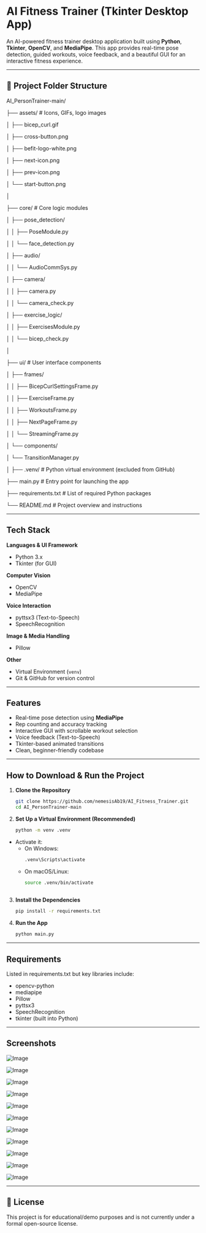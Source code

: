 # AI Fitness Trainer (Tkinter Desktop App)

An AI-powered fitness trainer desktop application built using **Python**, **Tkinter**, **OpenCV**, and **MediaPipe**. This app provides real-time pose detection, guided workouts, voice feedback, and a beautiful GUI for an interactive fitness experience.

---

## 📁 Project Folder Structure

AI_PersonTrainer-main/

├── assets/ # Icons, GIFs, logo images

│ ├── bicep_curl.gif

│ ├── cross-button.png

│ ├── befit-logo-white.png

│ ├── next-icon.png

│ ├── prev-icon.png

│ └── start-button.png

│

├── core/ # Core logic modules

│ ├── pose_detection/

│ │ ├── PoseModule.py

│ │ └── face_detection.py

│ ├── audio/

│ │ └── AudioCommSys.py

│ ├── camera/

│ │ ├── camera.py

│ │ └── camera_check.py

│ ├── exercise_logic/

│ │ ├── ExercisesModule.py

│ │ └── bicep_check.py

│

├── ui/ # User interface components

│ ├── frames/

│ │ ├── BicepCurlSettingsFrame.py

│ │ ├── ExerciseFrame.py

│ │ ├── WorkoutsFrame.py

│ │ ├── NextPageFrame.py

│ │ └── StreamingFrame.py

│ └── components/

│ └── TransitionManager.py

│
├── .venv/   # Python virtual environment (excluded from GitHub)

├── main.py   # Entry point for launching the app

├── requirements.txt   # List of required Python packages

└── README.md   # Project overview and instructions

---

## Tech Stack

**Languages & UI Framework**
- Python 3.x
- Tkinter (for GUI)

**Computer Vision**
- OpenCV
- MediaPipe

**Voice Interaction**
- pyttsx3 (Text-to-Speech)
- SpeechRecognition

**Image & Media Handling**
- Pillow

**Other**
- Virtual Environment (`venv`)
- Git & GitHub for version control

---

## Features

- Real-time pose detection using **MediaPipe**
- Rep counting and accuracy tracking
- Interactive GUI with scrollable workout selection
- Voice feedback (Text-to-Speech)
- Tkinter-based animated transitions
- Clean, beginner-friendly codebase

---

## How to Download & Run the Project
1. **Clone the Repository**
   ```bash
   git clone https://github.com/nemesisAb19/AI_Fitness_Trainer.git
   cd AI_PersonTrainer-main
   
2. **Set Up a Virtual Environment (Recommended)**
   ```bash
   python -m venv .venv
- Activate it:
  - On Windows:
    ```bash
    .venv\Scripts\activate
  - On macOS/Linux:
    ```bash
    source .venv/bin/activate
   
3. **Install the Dependencies**
   ```bash
   pip install -r requirements.txt
   
4. **Run the App**
   ```bash
   python main.py

---

## Requirements

Listed in requirements.txt but key libraries include:

- opencv-python
- mediapipe
- Pillow
- pyttsx3
- SpeechRecognition
- tkinter (built into Python)

---

## Screenshots

![Image](https://github.com/user-attachments/assets/5c324fcb-3534-450b-9af7-6e8335a9246d)

![Image](https://github.com/user-attachments/assets/d2f8cec1-ef82-4ed9-9bd2-12abb9e56537)

![Image](https://github.com/user-attachments/assets/90944f06-1334-44cf-bce2-677a1f662778)

![Image](https://github.com/user-attachments/assets/de6794eb-9a0b-4cdc-a01e-a3bc145a3585)

![Image](https://github.com/user-attachments/assets/187eb040-eb70-431b-a897-c2e24c2d394b)

![Image](https://github.com/user-attachments/assets/cb99a5c5-a722-46e2-89ff-4375297f22c2)

![Image](https://github.com/user-attachments/assets/0c4b7a8d-d2e7-441f-8496-beba9eaddf0b)

![Image](https://github.com/user-attachments/assets/b3b4c5a1-4b63-40e3-8ffa-b28184380f28)

![Image](https://github.com/user-attachments/assets/48ee6b89-e196-4ba6-a9c3-9d1321ed530a)

![Image](https://github.com/user-attachments/assets/8327a41f-ee96-4bdb-b7c7-40a4adfe33ff)

![Image](https://github.com/user-attachments/assets/f5a499e0-4d46-4e8f-b214-7c937d2f77bd)

---

## 📃 License

This project is for educational/demo purposes and is not currently under a formal open-source license.

